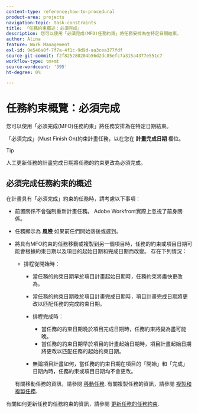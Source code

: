 ```yaml
---
content-type: reference;how-to-procedural
product-area: projects
navigation-topic: task-constraints
title: 「任務約束概述：必須完成」
description: 您可以使用「必須完成(MFO)任務約束」將任務安排為在特定日期結束。
author: Alina
feature: Work Management
exl-id: 9e546a0f-7f7a-4f1c-9d9d-aa3cea377fdf
source-git-commit: f2f825280204b56d2dc85efc7a315a4377e551c7
workflow-type: tm+mt
source-wordcount: '395'
ht-degree: 0%

---
```


# 任務約束概覽：必須完成

您可以使用「必須完成(MFO)任務約束」將任務安排為在特定日期結束。

「必須完成」(Must Finish On)約束計畫任務，以在您在 **計畫完成日期** 欄位。

>[!TIP]
>
>人工更新任務的計畫完成日期將任務的約束更改為必須完成。

## 必須完成任務約束的概述

在計畫具有「必須完成」約束的任務時，請考慮以下事項：

* 前置關係不會強制重新計畫任務。 Adobe Workfront實際上忽視了前身關係。
* 任務顯示為 **風險** 如果前任們開始落後或遲到。

* 將具有MFO約束的任務移動或複製到另一個項目時，任務的約束或項目日期可能會根據約束日期以及項目的起始日期和完成日期而改變。 存在下列情況：

   * 排程從開始時：

      * 當任務的約束日期早於項目計畫起始日期時，任務約束將盡快更改為。
      * 當任務的約束日期晚於項目計畫完成日期時，項目計畫完成日期將更改以匹配任務的完成約束日期。

      * 排程完成時：

         * 當任務的約束日期晚於項目完成日期時，任務約束將變為盡可能晚。
         * 當任務的約束日期早於項目的計畫起始日期時，項目計畫起始日期將更改以匹配任務的起始約束日期。
      * 無論項目計畫如何，當任務的約束日期在項目的「開始」和「完成」日期內時，任務約束或項目日期均不會更改。

   有關移動任務的資訊，請參閱 [移動任務](../../../manage-work/tasks/manage-tasks/move-tasks.md). 有關複製任務的資訊，請參閱 [複製和複製任務](../../../manage-work/tasks/manage-tasks/copy-and-duplicate-tasks.md).

有關如何更新任務的任務約束的資訊，請參閱 [更新任務的任務約束](../../../manage-work/tasks/task-constraints/update-task-constraint-of-task.md).

<!--
<div data-mc-conditions="QuicksilverOrClassic.Draft mode">
<h2>Use the Must Finish On Task Constraint</h2>
<p>To update the Task Constraint to Must Finish On:</p>
<ol>
<li value="1">Go to a task whose Task Constraint you want to update.</li>
<li value="2"> <p data-mc-conditions="QuicksilverOrClassic.Quicksilver">Click the <strong>More</strong> icon <img src="assets/qs-more-icon-on-an-object.png"> next to the task name, then click <strong>Edit</strong>.</p> </li>
<li value="3">In the <strong>Overview</strong> section, expand the <strong>Task Constraint</strong> drop-down menu.</li>
<li value="4"> <p>Select <strong>Must Finish On</strong>.</p> </li>
<li value="5"> <p>Specify a <strong>Planned Completion Date</strong>.</p> <p>The task must complete by this date, and no later than this date. </p> </li>
<li value="6">Click <strong>Save Changes</strong>. </li>
</ol>
</div>
-->

